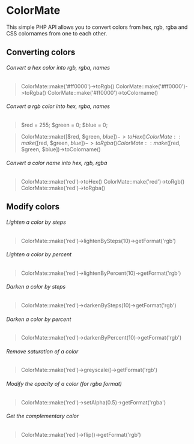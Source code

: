 # ColorMate

This simple PHP API allows you to convert colors from hex, rgb, rgba and CSS colornames from one to each other.

## Converting colors

###### Convert a hex color into rgb, rgba, names
> ColorMate::make('#ff0000')->toRgb()
> ColorMate::make('#ff0000')->toRgba()
> ColorMate::make('#ff0000')->toColorname()

###### Convert a rgb color into hex, rgba, names
> $red   = 255; $green = 0; $blue  = 0;

> ColorMate::make([$red, $green, $blue])->toHex()
> ColorMate::make([$red, $green, $blue])->toRgba()
> ColorMate::make([$red, $green, $blue])->toColorname()

###### Convert a color name into hex, rgb, rgba
> ColorMate::make('red')->toHex()
> ColorMate::make('red')->toRgb()
> ColorMate::make('red')->toRgba()

## Modify colors

###### Lighten a color by steps
> ColorMate::make('red')->lightenBySteps(10)->getFormat('rgb')

###### Lighten a color by percent
> ColorMate::make('red')->lightenByPercent(10)->getFormat('rgb')

###### Darken a color by steps
> ColorMate::make('red')->darkenBySteps(10)->getFormat('rgb')

###### Darken a color by percent
> ColorMate::make('red')->darkenByPercent(10)->getFormat('rgb')

###### Remove saturation of a color
> ColorMate::make('red')->greyscale()->getFormat('rgb')

###### Modify the opacity of a color (for rgba format)
> ColorMate::make('red')->setAlpha(0.5)->getFormat('rgba')

###### Get the complementary color
> ColorMate::make('red')->flip()->getFormat('rgb')
